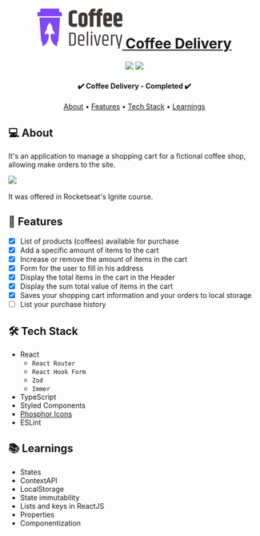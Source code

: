 <h1 align="center">
  <a  href="https://raianecoffeedelivery.vercel.app/">
    <img src="src/assets/logo.svg" alt="" />
    Coffee Delivery
  </a>
</h1>

<p align="center">
  <img src="https://badgen.net/npm/v/express" />
  <img src="https://badgen.net/github/contributors/raiane-oliveira/Coffee-delivery" />
</p>

<h4 align="center"> 
	✔️ Coffee Delivery - Completed  ✔️
</h4>

<p align="center">
 <a href="#-about">About</a> •
 <a href="#-features">Features</a> •
 <a href="#-tech-stack">Tech Stack</a> • 
 <a href="#-learnings">Learnings</a>
</p>

## 💻 About
It's an application to manage a shopping cart for a fictional coffee shop, allowing make orders to the site.

<img src="https://i.imgur.com/kc8EtkQ.png" />

It was offered in Rocketseat's Ignite course.

## 🪸 Features

- [x] List of products (coffees) available for purchase
- [x] Add a specific amount of items to the cart
- [x] Increase or remove the amount of items in the cart
- [x] Form for the user to fill in his address
- [x] Display the total items in the cart in the Header
- [x] Display the sum total value of items in the cart
- [x] Saves your shopping cart information and your orders to local storage
- [ ] List your purchase history

## 🛠 Tech Stack

- React
  - `React Router`
  - `React Hook Form`
  - `Zod`
  - `Immer`
- TypeScript
- Styled Components
- [Phosphor Icons](https://phosphoricons.com/)
- ESLint

## 📚 Learnings

- States
- ContextAPI
- LocalStorage
- State immutability
- Lists and keys in ReactJS
- Properties
- Componentization

